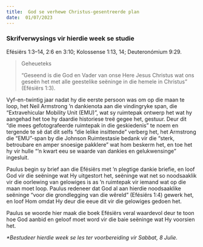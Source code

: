 ```yaml
---
title:  God se verhewe Christus-gesentreerde plan
date:  01/07/2023
---
```


### Skrifverwysings vir hierdie week se studie
Efésiërs 1:3–14, 2:6 en 3:10;  Kolossense 1:13, 14;  Deuteronómium 9:29.

> <p>Geheueteks</p>
> “Geseend is die God en Vader van onse Here Jesus Christus wat ons geseën het met alle geestelike seëninge in die hemele in Christus” (Efésiërs 1:3).

Vyf-en-twintig jaar nadat hy die eerste persoon was om op die maan te loop, het Neil Armstrong ’n dankienota aan die vindingryke span, die “Extravehicular Mobility Unit (EMU)”,  wat sy ruimtepak ontwerp het wat hy aangehad het toe hy daardie historiese treë gegee het, gestuur.  Deur dit “die mees gefotografeerde ruimtepak in die geskiedenis” te noem en tergende te sê dat dit selfs “die lelike insittende” verberg het, het Armstrong die “EMU”-span by die Johnson Ruimtestasie bedank vir die “sterk, betroubare en amper snoesige pakklere” wat hom beskerm het, en toe het hy vir hulle “’n kwart eeu se waarde van dankies en gelukwensinge” ingesluit.

Paulus begin sy brief aan die Efésiërs met ’n plegtige dankie briefie, en loof God vir die seëninge wat Hy uitgestort het, seëninge wat net so noodsaaklik vir die oorlewing van gelowiges is as ’n ruimtepak vir iemand wat op die maan moet loop.  Paulus redeneer dat God al aan hierdie noodsaaklike seëninge “voor die grondlegging van die wêreld” (Efésiërs 1:4) gewerk het, en loof Hom omdat Hy deur die eeue dit vir die gelowiges gedoen het.

Paulus se woorde hier maak die boek Efésiërs veral waardevol deur te toon hoe God aanbid en geloof moet word vir die baie seëninge wat Hy voorsien het.

_*Bestudeer hierdie week se les ter voorbereiding vir Sabbat, 8 Julie._